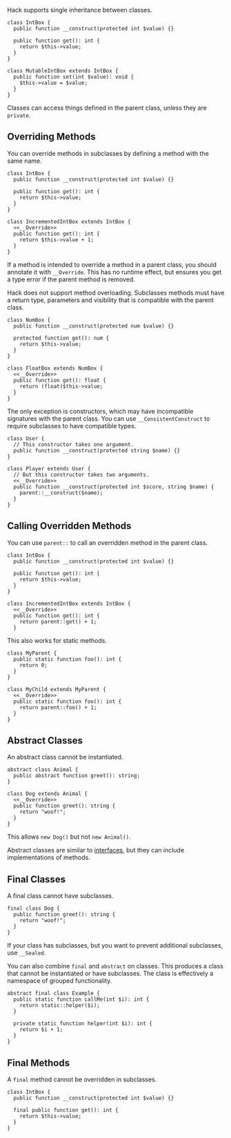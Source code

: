 Hack supports single inheritance between classes.

``` Hack
class IntBox {
  public function __construct(protected int $value) {}

  public function get(): int {
    return $this->value;
  }
}

class MutableIntBox extends IntBox {
  public function set(int $value): void {
    $this->value = $value;
  }
}
```

Classes can access things defined in the parent class, unless they are
`private`.

## Overriding Methods

You can override methods in subclasses by defining a method with
the same name.

``` Hack
class IntBox {
  public function __construct(protected int $value) {}

  public function get(): int {
    return $this->value;
  }
}

class IncrementedIntBox extends IntBox {
  <<__Override>>
  public function get(): int {
    return $this->value + 1;
  }
}
```

If a method is intended to override a method in a parent class, you
should annotate it with `__Override`. This has no runtime effect, but
ensures you get a type error if the parent method is removed.

Hack does not support method overloading. Subclasses methods must have
a return type, parameters and visibility that is compatible with the
parent class.

``` Hack
class NumBox {
  public function __construct(protected num $value) {}

  protected function get(): num {
    return $this->value;
  }
}

class FloatBox extends NumBox {
  <<__Override>>
  public function get(): float {
    return (float)$this->value;
  }
}
```

The only exception is constructors, which may have incompatible
signatures with the parent class. You can use `__ConsistentConstruct`
to require subclasses to have compatible types.

``` Hack
class User {
  // This constructor takes one argument.
  public function __construct(protected string $name) {}
}

class Player extends User {
  // But this constructor takes two arguments.
  <<__Override>>
  public function __construct(protected int $score, string $name) {
    parent::__construct($name);
  }
}
```

## Calling Overridden Methods

You can use `parent::` to call an overridden method in the parent
class.

``` Hack
class IntBox {
  public function __construct(protected int $value) {}

  public function get(): int {
    return $this->value;
  }
}

class IncrementedIntBox extends IntBox {
  <<__Override>>
  public function get(): int {
    return parent::get() + 1;
  }
```

This also works for static methods.

``` Hack
class MyParent {
  public static function foo(): int {
    return 0;
  }
}

class MyChild extends MyParent {
  <<__Override>>
  public static function foo(): int {
    return parent::foo() + 1;
  }
}
```

## Abstract Classes

An abstract class cannot be instantiated.

``` Hack
abstract class Animal {
  public abstract function greet(): string;
}

class Dog extends Animal {
  <<__Override>>
  public function greet(): string {
    return "woof!";
  }
}
```

This allows `new Dog()` but not `new Animal()`.

Abstract classes are similar to
[interfaces](implementing-an-interface.md), but they can include
implementations of methods.

## Final Classes

A final class cannot have subclasses.

``` Hack
final class Dog {
  public function greet(): string {
    return "woof!";
  }
}
```

If your class has subclasses, but you want to prevent additional
subclasses, use `__Sealed`.

You can also combine `final` and `abstract` on classes. This produces
a class that cannot be instantiated or have subclasses. The class is
effectively a namespace of grouped functionality.

``` Hack
abstract final class Example {
  public static function callMe(int $i): int {
    return static::helper($i);
  }

  private static function helper(int $i): int {
    return $i + 1;
  }
}
```

## Final Methods

A `final` method cannot be overridden in subclasses.

``` Hack
class IntBox {
  public function __construct(protected int $value) {}

  final public function get(): int {
    return $this->value;
  }
}
```
